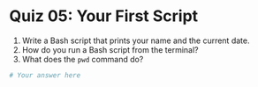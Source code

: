 # Quiz 05: Your First Script

1. Write a Bash script that prints your name and the current date.
2. How do you run a Bash script from the terminal?
3. What does the `pwd` command do?

```bash
# Your answer here
```
